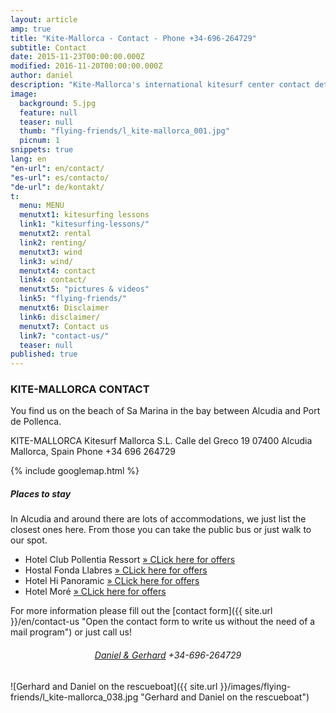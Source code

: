 ```yaml
---
layout: article
amp: true
title: "Kite-Mallorca - Contact - Phone +34-696-264729"
subtitle: Contact
date: 2015-11-23T00:00:00.000Z
modified: 2016-11-20T00:00:00.000Z
author: daniel
description: "Kite-Mallorca's international kitesurf center contact details and ubication on the island"
image:
  background: 5.jpg
  feature: null
  teaser: null
  thumb: "flying-friends/l_kite-mallorca_001.jpg"
  picnum: 1
snippets: true
lang: en
"en-url": en/contact/
"es-url": es/contacto/
"de-url": de/kontakt/
t:
  menu: MENU
  menutxt1: kitesurfing lessons
  link1: "kitesurfing-lessons/"
  menutxt2: rental
  link2: renting/
  menutxt3: wind
  link3: wind/
  menutxt4: contact
  link4: contact/
  menutxt5: "pictures & videos"
  link5: "flying-friends/"
  menutxt6: Disclaimer
  link6: disclaimer/
  menutxt7: Contact us
  link7: "contact-us/"
  teaser: null
published: true
---
```



### KITE-MALLORCA CONTACT

You find us on the beach of Sa Marina in the bay between Alcudia and Port de Pollenca.

KITE-MALLORCA
Kitesurf Mallorca S.L.
Calle del Greco 19
07400 Alcudia
Mallorca, Spain
Phone +34 696 264729

{% include googlemap.html %}

##### Places to stay

In Alcudia and around there are lots of accommodations, we just list the closest ones here.
From those you can take the public bus or just walk to our spot.

- Hotel Club Pollentia Ressort <a href="https://www.clubpollentia.com/?lang=en" rel="nofollow" title="www.clubpollentia.com">» CLick here for offers</a>
- Hostal Fonda Llabres <a href="http://www.fondallabres.com/e_alcudia.htm" rel="nofollow" title="www.fondallabres.com">» CLick here for offers</a>
- Hotel Hi Panoramic <a href="http://www.hihotels.net/en/hotels/7-smartline-panoramic" rel="nofollow" title="www.hihotels.net">» CLick here for offers</a>
- Hotel Moré <a href="http://www.hotelmore.com/en/hotel-more-alcudia" rel="nofollow" title="www.hotelmore.com">» CLick here for offers</a>

For more information please fill out the [contact form]({{ site.url }}/en/contact-us "Open the contact form to write us without the need of a mail program") or just call us!

<h6 style='text-align: center;'><a href="{{ site.url }}/en/contact-us" title="Open the contact form to write us without a mail program">Daniel & Gerhard</a> +34-696-264729</h6>

![Gerhard and Daniel on the rescueboat]({{ site.url }}/images/flying-friends/l_kite-mallorca_038.jpg "Gerhard and Daniel on the rescueboat")
